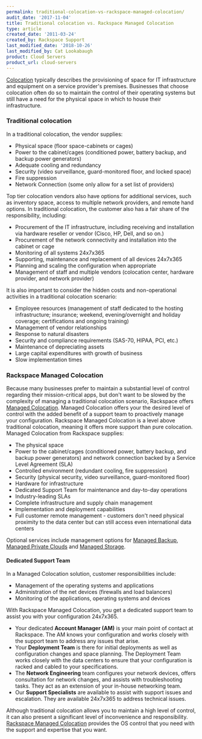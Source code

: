 ```yaml
---
permalink: traditional-colocation-vs-rackspace-managed-colocation/
audit_date: '2017-11-04'
title: Traditional colocation vs. Rackspace Managed Colocation
type: article
created_date: '2011-03-24'
created_by: Rackspace Support
last_modified_date: '2018-10-26'
last_modified_by: Cat Lookabaugh
product: Cloud Servers
product_url: cloud-servers
---
```


[Colocation](https://www.rackspace.com/managed_hosting/managed_colocation/index.php)
typically describes the provisioning of space for IT infrastructure and
equipment on a service provider's premises. Businesses that choose
colocation often do so to maintain the control of their operating
systems but still have a need for the physical space in which to house
their infrastructure.

### Traditional colocation

In a traditional colocation, the vendor supplies:

-   Physical space (floor space-cabinets or cages)
-   Power to the cabinet/cages (conditioned power, battery backup, and
    backup power generators)
-   Adequate cooling and redundancy
-   Security (video surveillance, guard-monitored floor, and
    locked space)
-   Fire suppression
-   Network Connection (some only allow for a set list of providers)

Top tier colocation vendors also have options for additional services, such as inventory space, access to
multiple network providers, and remote hand options.   In traditional
colocation, the customer also has a fair share of the responsibility, including:

-   Procurement of the IT infrastructure, including receiving and
    installation via hardware reseller or vendor (Cisco, HP, Dell, and so on.)
-   Procurement of the network connectivity and installation into the
    cabinet or cage
-   Monitoring of all systems 24x7x365
-   Supporting, maintenance and replacement of all devices 24x7x365
-   Planning and scaling the configuration when appropriate
-   Management of staff and multiple vendors (colocation center,
    hardware provider, and network provider)

It is also important to consider the hidden costs and non-operational
activities in a traditional colocation scenario:

-   Employee resources (management of staff dedicated to the hosting
    infrastructure; insurance; weekend, evening/overnight and holiday
    coverage; certifications and ongoing training)
-   Management of vendor relationships
-   Response to natural disasters
-   Security and compliance requirements (SAS-70, HIPAA, PCI, etc.)
-   Maintenance of depreciating assets
-   Large capital expenditures with growth of business
-   Slow implementation times

### Rackspace Managed Colocation

Because many businesses prefer to maintain a substantial level of
control regarding their mission-critical apps, but don't want to be
slowed by the complexity of managing a traditional colocation scenario,
Rackspace offers [Managed
Colocation](https://www.rackspace.com/managed_hosting/managed_colocation/index.php).
Managed Colocation offers your the desired level of
control with the added benefit of a support team to proactively manage
your configuration. Rackspace Managed Colocation is a level above traditional
colocation, meaning it offers more support than pure colocation.
Managed Colocation from Rackspace supplies:

-   The physical space
-   Power to the cabinet/cages (conditioned power, battery backup, and
    backup power generators) and network connection backed by a Service
    Level Agreement (SLA)
-   Controlled environment (redundant cooling, fire suppression)
-   Security (physical security, video surveillance,
    guard-monitored floor)
-   Hardware for infrastructure
-   Dedicated Support Team for maintenance and day-to-day operations
-   Industry-leading SLAs
-   Complete infrastructure and supply chain management
-   Implementation and deployment capabilities
-   Full customer remote management - customers don't need physical
    proximity to the data center but can still access even international
    data centers

Optional services include management options for [Managed Backup](https://www.rackspace.com/vmware),
[Managed Private Clouds](https://www.rackspace.com/managed_hosting/private_cloud/index.php)
and [Managed Storage](https://www.rackspace.com/managed-hosting/data-storage).

#### Dedicated Support Team

In a Managed Colocation solution, customer
responsibilities include:

-   Management of the operating systems and applications
-   Administration of the net devices (firewalls and load balancers)
-   Monitoring of the applications, operating systems and devices

With Rackspace Managed Colocation, you get a dedicated support team to assist you with your configuration 24x7x365.

-   Your dedicated **Account Manager (AM)** is your main point of
    contact at Rackspace. The AM knows your configuration and works
    closely with the support team to address any issues that arise.
-   Your **Deployment Team** is there for initial deployments as well as
    configuration changes and space planning. The Deployment Team works
    closely with the data centers to ensure that your configuration is
    racked and cabled to your specifications.
-   The **Network Engineering** team configures your network devices,
    offers consultation for network changes, and assists with
    troubleshooting tasks. They act as an extension of your in-house
    networking team.
-   Our **Support Specialists** are available to assist with support
    issues and escalation. They are available 24x7x365 to address
    technical issues.

Although traditional colocation allows you to maintain a high level of
control, it can also present a significant level of inconvenience and responsibility. [Rackspace Managed Colocation](https://www.rackspace.com/en-us/managed-hosting/colocation) provides the OS control that you need with the support and expertise that you want.
